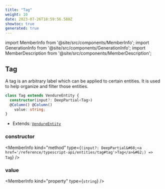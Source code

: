 ```yaml
---
title: "Tag"
weight: 10
date: 2023-07-26T18:59:56.588Z
showtoc: true
generated: true
---
```

<!-- This file was generated from the Vendure source. Do not modify. Instead, re-run the "docs:build" script -->
import MemberInfo from '@site/src/components/MemberInfo';
import GenerationInfo from '@site/src/components/GenerationInfo';
import MemberDescription from '@site/src/components/MemberDescription';


## Tag

<GenerationInfo sourceFile="packages/core/src/entity/tag/tag.entity.ts" sourceLine="13" packageName="@vendure/core" />

A tag is an arbitrary label which can be applied to certain entities.
It is used to help organize and filter those entities.

```ts title="Signature"
class Tag extends VendureEntity {
  constructor(input?: DeepPartial<Tag>)
  @Column() @Column()
    value: string;
}
```
* Extends: <code><a href='/reference/typescript-api/entities/vendure-entity#vendureentity'>VendureEntity</a></code>



<div className="members-wrapper">

### constructor

<MemberInfo kind="method" type={`(input?: DeepPartial&#60;<a href='/reference/typescript-api/entities/tag#tag'>Tag</a>&#62;) => Tag`}   />


### value

<MemberInfo kind="property" type={`string`}   />




</div>
